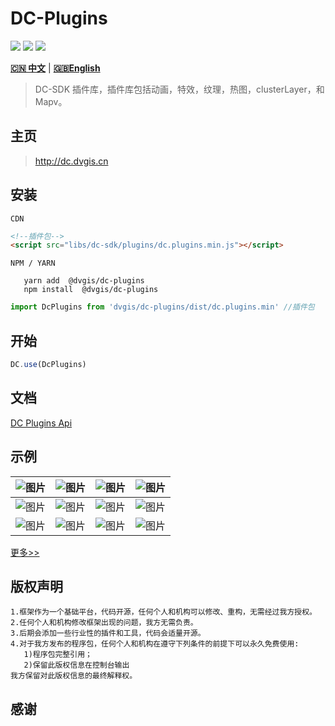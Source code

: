# DC-Plugins

<p>
<img src="https://img.shields.io/badge/license-Apache%202-blue"/>
<img src="https://img.shields.io/npm/v/@dvgis/dc-plugins?logo=npm&color=orange" />
<img src="https://img.shields.io/npm/dm/@dvgis/dc-plugins?logo=npm"/>
</p>

[**🇨🇳 中文**](./README_zh.md) | [**🇬🇧English**](./README.md)

> DC-SDK 插件库，插件库包括动画，特效，纹理，热图，clusterLayer，和 Mapv。

## 主页

> http://dc.dvgis.cn

## 安装

`CDN`

```html
<!--插件包-->
<script src="libs/dc-sdk/plugins/dc.plugins.min.js"></script>
```

`NPM / YARN`

```shell
   yarn add  @dvgis/dc-plugins
   npm install  @dvgis/dc-plugins
```

```js
import DcPlugins from 'dvgis/dc-plugins/dist/dc.plugins.min' //插件包
```

## 开始

```js
DC.use(DcPlugins)
```

## 文档

[DC Plugins Api](https://resource.dvgis.cn/dc-api/dc-plugins/)

## 示例

| ![图片](http://dc.dvgis.cn/examples/images/layer/cluster_clustering.gif)  | ![图片](http://dc.dvgis.cn/examples/images/overlay/polyline_image_trail.gif) | ![图片](http://dc.dvgis.cn/examples/images/overlay/polyline_flow.gif) | ![图片](http://dc.dvgis.cn/examples/images/overlay/wall_trail.gif) |
| :---------------------------------------------------------------: | :-----------------------------------------------------------------------------: | :---------------------------------------------------------------------: | :-------------------------------------------------------------------: |
| ![图片](http://dc.dvgis.cn/examples/images/scene/start_animation.gif) | ![图片](http://dc.dvgis.cn/examples/images/scene/around_point.gif)  | ![图片](http://dc.dvgis.cn/examples/images/scene/circle_scan.gif?v=1) | ![图片](http://dc.dvgis.cn/examples/images/scene/radar_scan.gif) |
| ![图片](http://dc.dvgis.cn/examples/images/scene/snow.gif) | ![图片](http://dc.dvgis.cn/examples/images/scene/fog.png)  | ![图片](http://dc.dvgis.cn/examples/images/scene/brightness.png) | ![图片](http://dc.dvgis.cn/examples/images/scene/roaming_tracked.gif) |


[更多>>](http://dc.dvgis.cn/#/examples)

## 版权声明

```warning
1.框架作为一个基础平台，代码开源，任何个人和机构可以修改、重构，无需经过我方授权。
2.任何个人和机构修改框架出现的问题，我方无需负责。
3.后期会添加一些行业性的插件和工具，代码会适量开源。
4.对于我方发布的程序包，任何个人和机构在遵守下列条件的前提下可以永久免费使用:
   1)程序包完整引用；
   2)保留此版权信息在控制台输出
我方保留对此版权信息的最终解释权。
```

## 感谢

